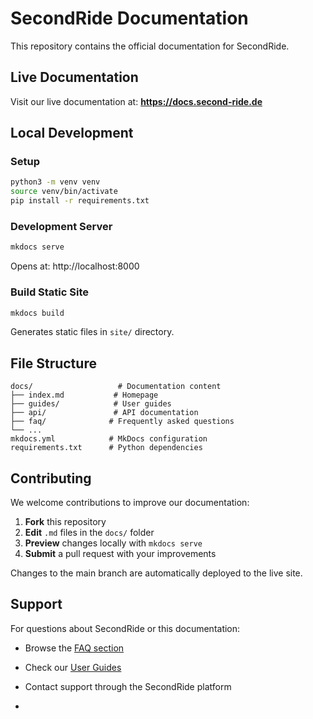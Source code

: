 # SecondRide Documentation

This repository contains the official documentation for SecondRide.

## Live Documentation

Visit our live documentation at: **https://docs.second-ride.de**

## Local Development

### Setup
```bash
python3 -m venv venv
source venv/bin/activate
pip install -r requirements.txt
```

### Development Server
```bash
mkdocs serve
```
Opens at: http://localhost:8000

### Build Static Site
```bash
mkdocs build
```
Generates static files in `site/` directory.

## File Structure

```
docs/                   # Documentation content
├── index.md           # Homepage
├── guides/            # User guides
├── api/               # API documentation
├── faq/              # Frequently asked questions
└── ...
mkdocs.yml            # MkDocs configuration
requirements.txt      # Python dependencies
```

## Contributing

We welcome contributions to improve our documentation:

1. **Fork** this repository
2. **Edit** `.md` files in the `docs/` folder
3. **Preview** changes locally with `mkdocs serve`
4. **Submit** a pull request with your improvements

Changes to the main branch are automatically deployed to the live site.

## Support

For questions about SecondRide or this documentation:
- Browse the [FAQ section](https://docs.second-ride.de/faq/)
- Check our [User Guides](https://docs.second-ride.de/guides/)
- Contact support through the SecondRide platform

- 
